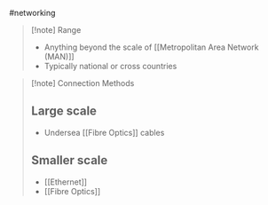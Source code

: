 #networking 
>[!note] Range
>- Anything beyond the scale of [[Metropolitan Area Network (MAN)]]
>- Typically national or cross countries

>[!note] Connection Methods
>## Large scale
>- Undersea [[Fibre Optics]] cables
>## Smaller scale
>- [[Ethernet]]
>- [[Fibre Optics]]